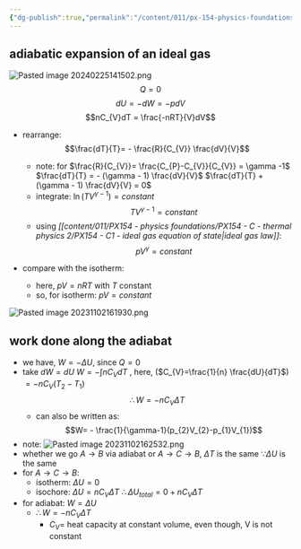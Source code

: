 ```yaml
---
{"dg-publish":true,"permalink":"/content/011/px-154-physics-foundations/px-154-d-the-first-law-of-thermodynamic/px-154-d4e-adiabat/","noteIcon":"1","created":"2024-11-25T10:50:32.000+00:00","updated":"2024-11-26T19:50:59.068+00:00"}
---
```


## adiabatic expansion of an ideal gas
![Pasted image 20240225141502.png](/img/user/pics/Pasted%20image%2020240225141502.png)
$$Q=0$$
$$dU = -dW = -pdV$$
$$nC_{V}dT = \frac{-nRT}{V}dV$$
- rearrange: 
$$\frac{dT}{T}= - \frac{R}{C_{V}} \frac{dV}{V}$$
	- note: for $\frac{R}{C_{V}}= \frac{C_{P}-C_{V}}{C_{V}} = \gamma -1$
		$\frac{dT}{T} = - (\gamma - 1) \frac{dV}{V}$
		$\frac{dT}{T} + (\gamma - 1) \frac{dV}{V} = 0$
	- integrate: $\ln(TV^{\gamma-1})=constant$ 
	$$TV^{\gamma-1}=constant$$
	- using *[[content/011/PX154 - physics foundations/PX154 - C - thermal physics 2/PX154 - C1 - ideal gas equation of state\|ideal gas law]]*: 
	$$pV^{\gamma}=constant$$

- compare with the isotherm: 
	- here, $pV=nRT$ with $T$ constant
	- so, for isotherm: $pV=constant$

 ![Pasted image 20231102161930.png](/img/user/pics/Pasted%20image%2020231102161930.png) 
## work done along the adiabat
- we have, $W = -\Delta U$, since $Q=0$
- take $dW=dU$
		$W = - \int nC_{V}dT$  , here, ($C_{V}=\frac{1}{n} \frac{dU}{dT}$)
			$= -n C_{V}(T_{2}-T_{1})$ 
		$$\therefore W = -n C_{V} \Delta T$$
	- can also be written as: 
	$$W= - \frac{1}{\gamma-1}(p_{2}V_{2}-p_{1}V_{1})$$
- note: ![Pasted image 20231102162532.png](/img/user/pics/Pasted%20image%2020231102162532.png)
- whether we go $A\to B$ via adiabat or $A\to C \to B$, $\Delta T$ is the same $\because \Delta U$ is the same
- for $A \to C \to B$:
	- isotherm: $\Delta U = 0$
	- isochore: $\Delta U = n C_{V} \Delta T$
		$\therefore\Delta U_{total}= 0+ nC_{V}\Delta T$
- for adiabat: $W=\Delta U$
	- $\therefore W=-nC_{V}\Delta T$
		- $C_{V}=$ heat capacity at constant volume, even though, V is not constant
